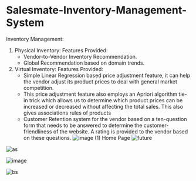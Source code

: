 # Salesmate-Inventory-Management-System

Inventory Management:
1. Physical Inventory:
Features Provided:
	- Vendor-to-Vendor Inventory Recommendation.
	- Global Recommendation based on domain trends.
2. Virtual Inventory:
Features Provided:
	- Simple Linear Regression based price adjustment feature, it can help the vendor adjust its product prices to deal with general market competition.
	- This price adjustment feature also employs an Apriori algorithm tie-in trick which allows us to determine which product prices can be increased or decreased without affecting the total sales. This also gives associations rules of products
	- Customer Retention system for the vendor based on a ten-question form that needs to be answered to determine the customer-friendliness of the website. A rating is provided to the vendor based on these questions.
![image (1)](https://user-images.githubusercontent.com/78498965/235582879-6168fb82-6f8c-421a-9f2f-e9478d3f6831.png)
Home Page
![future](https://user-images.githubusercontent.com/78498965/235582695-b699fdeb-c071-4c13-9c8b-8ca082d17646.jpg)

![as](https://user-images.githubusercontent.com/78498965/235582654-39f757cf-11a2-4550-92b4-c98ee51402b7.jpg)

![image](https://user-images.githubusercontent.com/78498965/235582683-dc10c3e7-fe2d-4637-bb71-ef4bb5a82549.png)

![bs](https://user-images.githubusercontent.com/78498965/235582671-38f7349a-e852-485e-9dbd-8e459c89a707.jpg)

